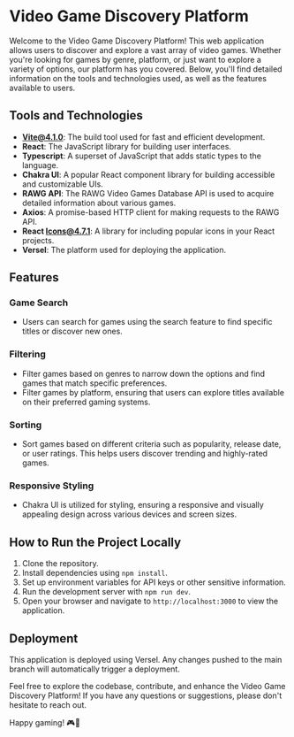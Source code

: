 # Video Game Discovery Platform

Welcome to the Video Game Discovery Platform! This web application allows users to discover and explore a vast array of video games. Whether you're looking for games by genre, platform, or just want to explore a variety of options, our platform has you covered. Below, you'll find detailed information on the tools and technologies used, as well as the features available to users.

## Tools and Technologies

- **Vite@4.1.0**: The build tool used for fast and efficient development.
- **React**: The JavaScript library for building user interfaces.
- **Typescript**: A superset of JavaScript that adds static types to the language.
- **Chakra UI**: A popular React component library for building accessible and customizable UIs.
- **RAWG API**: The RAWG Video Games Database API is used to acquire detailed information about various games.
- **Axios**: A promise-based HTTP client for making requests to the RAWG API.
- **React Icons@4.7.1**: A library for including popular icons in your React projects.
- **Versel**: The platform used for deploying the application.

## Features

### Game Search

- Users can search for games using the search feature to find specific titles or discover new ones.

### Filtering

- Filter games based on genres to narrow down the options and find games that match specific preferences.
- Filter games by platform, ensuring that users can explore titles available on their preferred gaming systems.

### Sorting

- Sort games based on different criteria such as popularity, release date, or user ratings. This helps users discover trending and highly-rated games.

### Responsive Styling

- Chakra UI is utilized for styling, ensuring a responsive and visually appealing design across various devices and screen sizes.

## How to Run the Project Locally

1. Clone the repository.
2. Install dependencies using `npm install`.
3. Set up environment variables for API keys or other sensitive information.
4. Run the development server with `npm run dev`.
5. Open your browser and navigate to `http://localhost:3000` to view the application.

## Deployment

This application is deployed using Versel. Any changes pushed to the main branch will automatically trigger a deployment.

Feel free to explore the codebase, contribute, and enhance the Video Game Discovery Platform! If you have any questions or suggestions, please don't hesitate to reach out.

Happy gaming! 🎮🚀
